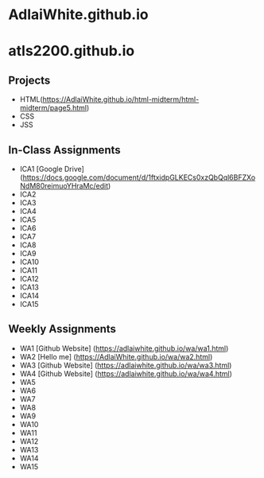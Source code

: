 # AdlaiWhite.github.io

# atls2200.github.io

## Projects
+ HTML(https://AdlaiWhite.github.io/html-midterm/html-midterm/page5.html)
+ CSS
+ JSS

## In-Class Assignments
+ ICA1 [Google Drive] (https://docs.google.com/document/d/1ftxidpGLKECs0xzQbQql6BFZXoNdM80reimuoYHraMc/edit)
+ ICA2
+ ICA3
+ ICA4
+ ICA5
+ ICA6
+ ICA7
+ ICA8
+ ICA9
+ ICA10
+ ICA11
+ ICA12
+ ICA13
+ ICA14
+ ICA15

## Weekly Assignments
+ WA1 [Github Website] (https://adlaiwhite.github.io/wa/wa1.html)
+ WA2 [Hello me] (https://AdlaiWhite.github.io/wa/wa2.html)
+ WA3 [Github Website] (https://adlaiwhite.github.io/wa/wa3.html)
+ WA4 [Github Website] (https://adlaiwhite.github.io/wa/wa4.html)
+ WA5
+ WA6
+ WA7
+ WA8
+ WA9
+ WA10
+ WA11
+ WA12
+ WA13
+ WA14
+ WA15